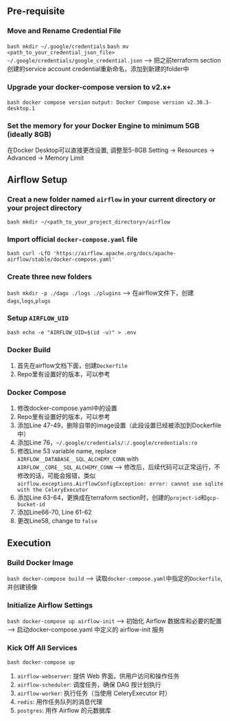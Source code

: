 ## Pre-requisite 
### Move and Rename Credential File
```bash mkdir ~/.google/credentials```
```bash mv <path_to_your_credential_json_file> ~/.google/credentials/google_credential.json```
--> 把之前terraform section创建的service account credential重新命名，添加到新建的folder中

### Upgrade your docker-compose version to v2.x+
```bash docker compose version```
```output: Docker Compose version v2.30.3-desktop.1```

### Set the memory for your Docker Engine to minimum 5GB (ideally 8GB)
在Docker Desktop可以直接更改设置, 调整至5-8GB
Setting -> Resources -> Advanced -> Memory Limit 

## Airflow Setup
### Creat a new folder named `airflow` in your current directory or your project directory
```bash mkdir ~/<path_to_your_project_directory>/airflow```

### Import official `docker-compose.yaml` file
```bash curl -LfO 'https://airflow.apache.org/docs/apache-airflow/stable/docker-compose.yaml'```

### Create three new folders
```bash mkdir -p ./dags ./logs ./plugins```
--> 在airflow文件下，创建`dags`,`logs`,`plugs`

### Setup `AIRFLOW_UID`
```bash echo -e "AIRFLOW_UID=$(id -u)" > .env```

### Docker Build
1. 首先在airflow文档下面，创建`Dockerfile`
1. Repo里有设置好的版本，可以参考

### Docker Compose
1. 修改docker-compose.yaml中的设置
1. Repo里有设置好的版本，可以参考
1. 添加Line 47-49，删除自带的image设置（此段设置已经被添加到Dockerfile中）
1. 添加Line 76，`~/.google/credentials/:/.google/credentials:ro`
1. 修改Line 53 variable name, replace `AIRFLOW__DATABASE__SQL_ALCHEMY_CONN` with `AIRFLOW__CORE__SQL_ALCHEMY_CONN`
--> 修改后，后续代码可以正常运行，不修改的话，可能会报错，类似`airflow.exceptions.AirflowConfigException: error: cannot use sqlite with the CeleryExecutor`
1. 添加Line 63-64，更换成在terraform section时，创建的`project-id`和`gcp-bucket-id`
1. 添加Line66-70, Line 61-62
1. 更改Line58, change to `false`

## Execution
### Build Docker Image
```bash docker-compose build```
--> 读取`docker-compose.yaml`中指定的`Dockerfile`, 并创建镜像

### Initialize Airflow Settings
```bash docker-compose up airflow-init```
--> 初始化 Airflow 数据库和必要的配置
--> 启动docker-compose.yaml 中定义的 airflow-init 服务

### Kick Off All Services
```bash docker-compose up```
1. `airflow-webserver`: 提供 Web 界面，供用户访问和操作任务
1. `airflow-scheduler`: 调度任务，确保 DAG 按计划执行
1. `airflow-worker`: 执行任务（当使用 CeleryExecutor 时）
1. `redis`: 用作任务队列的消息代理
1. `postgres`: 用作 Airflow 的元数据库